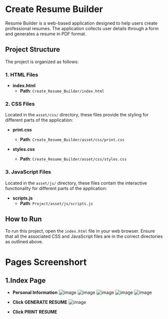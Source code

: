 # Create Resume Builder

Resume Builder is a web-based application designed to help users create professional resumes. The application collects user details through a form and generates a resume in PDF format.

## Project Structure

The project is organized as follows:

### 1. HTML Files

- **index.html**
  - **Path**: `Create_Resume_Builder/index.html`

### 2. CSS Files

Located in the `asset/css/` directory, these files provide the styling for different parts of the application:

- **print.css**
  - **Path**: `Create_Resume_Builder/asset/css/print.css`

- **styles.css**
  - **Path**: `Create_Resume_Builder/asset/css/styles.css`

### 3. JavaScript Files

Located in the `asset/js/` directory, these files contain the interactive functionality for different parts of the application:

- **scripts.js**
  - **Path**: `Project/asset/js/scripts.js`
 
## How to Run

To run this project, open the `index.html` file in your web browser. Ensure that all the associated CSS and JavaScript files are in the correct directories as outlined above.

# Pages Screenshort

## 1.Index Page

- **Personal Information**
![image](https://github.com/user-attachments/assets/74ded07e-5abc-4f46-9ded-cb08f5e8263c)
![image](https://github.com/user-attachments/assets/67706b1c-12a0-4aa3-a1c0-c9fd57971aa7)
![image](https://github.com/user-attachments/assets/828f7d1e-fd97-473c-88a1-7b50f0c42b2f)
![image](https://github.com/user-attachments/assets/1249c055-b6f6-4acb-b9f1-c4560a884f40)
![image](https://github.com/user-attachments/assets/ce6be920-ad0c-47e4-8728-ad556704ba8a)

- **Click GENERATE RESUME**
![image](https://github.com/user-attachments/assets/f1096281-2bc6-4426-9ff9-f400fad63bf4)

- **Click PRINT RESUME**








